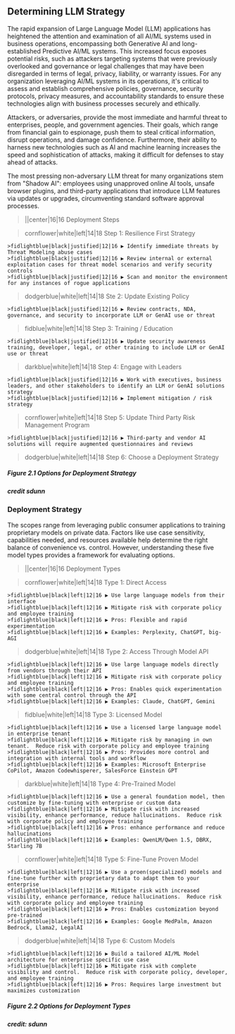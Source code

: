 ## Determining LLM Strategy

The rapid expansion of Large Language Model (LLM) applications has heightened the attention and examination of all AI/ML systems used in business operations, encompassing both Generative AI and long-established Predictive AI/ML systems. This increased focus exposes potential risks, such as attackers targeting systems that were previously overlooked and governance or legal challenges that may have been disregarded in terms of legal, privacy, liability, or warranty issues. For any organization leveraging AI/ML systems in its operations, it's critical to assess and establish comprehensive policies, governance, security protocols, privacy measures, and accountability standards to ensure these technologies align with business processes securely and ethically.

Attackers, or adversaries, provide the most immediate and harmful threat to enterprises, people, and government agencies. Their goals, which range from financial gain to espionage, push them to steal critical information, disrupt operations, and damage confidence. Furthermore, their ability to harness new technologies such as AI and machine learning increases the speed and sophistication of attacks, making it difficult for defenses to stay ahead of attacks.

The most pressing non-adversary LLM threat for many organizations stem from "Shadow AI": employees using unapproved online AI tools, unsafe browser plugins, and third-party applications that introduce LLM features via updates or upgrades, circumventing standard software approval processes.

>||center|16|16 Deployment Steps

>cornflower|white|left|14|18 Step 1: Resilience First Strategy

    >fidlightblue|black|justified|12|16 ▶ Identify immediate threats by Threat Modeling abuse cases
    >fidlightblue|black|justified|12|16 ▶ Review internal or external exploitation cases for threat model scenarios and verify security controls
    >fidlightblue|black|justified|12|16 ▶ Scan and monitor the environment for any instances of rogue applications

>dodgerblue|white|left|14|18 Ste 2: Update Existing Policy

    >fidlightblue|black|justified|12|16 ▶ Review contracts, NDA, governance, and security to incorporate LLM or GenAI use or threat

>fidblue|white|left|14|18 Step 3: Training / Education

    >fidlightblue|black|justified|12|16 ▶ Update security awareness training, developer, legal, or other training to include LLM or GenAI use or threat

>darkblue|white|left|14|18 Step 4: Engage with Leaders

    >fidlightblue|black|justified|12|16 ▶ Work with executives, business leaders, and other stakeholders to identify an LLM or GenAI solutions strategy
    >fidlightblue|black|justified|12|16 ▶ Implement mitigation / risk strategy

>cornflower|white|left|14|18 Step 5: Update Third Party Risk Management Program

    >fidlightblue|black|justified|12|16 ▶ Third-party and vendor AI solutions will require augmented questionnaires and reviews

>dodgerblue|white|left|14|18 Step 6: Choose a Deployment Strategy

##### Figure 2.1  Options for Deployment Strategy
##### credit sdunn


### Deployment Strategy

The scopes range from leveraging public consumer applications to training proprietary models on private data. Factors like use case sensitivity, capabilities needed, and resources available help determine the right balance of convenience vs. control. However, understanding these five model types provides a framework for evaluating options.

>||center|16|16 Deployment Types

>cornflower|white|left|14|18 Type 1: Direct Access

    >fidlightblue|black|left|12|16 ▶ Use large language models from their interface
    >fidlightblue|black|left|12|16 ▶ Mitigate risk with corporate policy and employee training
    >fidlightblue|black|left|12|16 ▶ Pros: Flexible and rapid experimentation
    >fidlightblue|black|left|12|16 ▶ Examples: Perplexity, ChatGPT, big-AGI

>dodgerblue|white|left|14|18 Type 2: Access Through Model API

    >fidlightblue|black|left|12|16 ▶ Use large language models directly from vendors through their API
    >fidlightblue|black|left|12|16 ▶ Mitigate risk with corporate policy and employee training
    >fidlightblue|black|left|12|16 ▶ Pros: Enables quick experimentation with some central control through the API
    >fidlightblue|black|left|12|16 ▶ Examples: Claude, ChatGPT, Gemini

>fidblue|white|left|14|18 Type 3: Licensed Model

    >fidlightblue|black|left|12|16 ▶ Use a licensed large language model in enterprise tenant
    >fidlightblue|black|left|12|16 ▶ Mitigate risk by managing in own tenant.  Reduce risk with corporate policy and employee training
    >fidlightblue|black|left|12|16 ▶ Pros: Provides more control and integration with internal tools and workflow
    >fidlightblue|black|left|12|16 ▶ Examples: Microsoft Enterprise CoPilot, Amazon Codewhisperer, SalesForce Einstein GPT

>darkblue|white|left|14|18 Type 4: Pre-Trained Model

    >fidlightblue|black|left|12|16 ▶ Use a general foundation model, then customize by fine-tuning with enterprise or custom data
    >fidlightblue|black|left|12|16 ▶ Mitigate risk with increased visibility, enhance performance, reduce hallucinations.  Reduce risk with corporate policy and employee training
    >fidlightblue|black|left|12|16 ▶ Pros: enhance performance and reduce hallucinations
    >fidlightblue|black|left|12|16 ▶ Examples: QwenLM/Qwen 1.5, DBRX, Starling 7B

>cornflower|white|left|14|18 Type 5: Fine-Tune Proven Model

    >fidlightblue|black|left|12|16 ▶ Use a proen(specialized) models and fine-tune further with proprietary data to adapt them to your enterprise
    >fidlightblue|black|left|12|16 ▶ Mitigate risk with increased visibility, enhance performance, reduce hallucinations.  Reduce risk with corporate policy and employee training
    >fidlightblue|black|left|12|16 ▶ Pros: Enables customization beyond pre-trained
    >fidlightblue|black|left|12|16 ▶ Examples: Google MedPalm, Amazon Bedrock, Llama2, LegalAI

>dodgerblue|white|left|14|18 Type 6: Custom Models

    >fidlightblue|black|left|12|16 ▶ Build a tailored AI/ML Model architecture for enterprise specific use case
    >fidlightblue|black|left|12|16 ▶ Mitigate risk with complete visibility and control.  Reduce risk with corporate policy, developer, and employee training
    >fidlightblue|black|left|12|16 ▶ Pros: Requires large investment but maximizes customization

##### Figure 2.2 Options for Deployment Types
##### credit: sdunn
